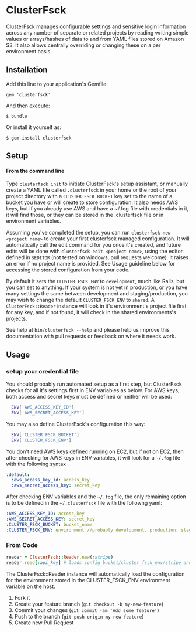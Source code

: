 # ClusterFsck

ClusterFsck manages configurable settings and sensitive login information across any number of separate or related projects by reading writing simple values or arrays/hashes of data to and from YAML files stored on Amazon S3. It also allows centrally overriding or changing these on a per environment basis.

## Installation

Add this line to your application's Gemfile:

    gem 'clusterfsck'

And then execute:

    $ bundle

Or install it yourself as:

    $ gem install clusterfsck


## Setup

#### From the command line
Type `clusterfsck init` to initiate ClusterFsck's setup assistant, or manually create a YAML file called `.clusterfsck` in your home or the root of your project directory with a `CLUSTER_FSCK_BUCKET` key set to the name of a bucket you have or will create to store configuration.  It also needs AWS keys, but if you already use AWS and have a ~/.fog file with credentials in it, it will find those, or they can be stored in the .clusterfsck file or in environment variables.

Assuming you've completed the setup, you can run `clusterfsck new <project name>` to create your first clusterfsck managed configuration.  It will automatically call the edit command for you once it's created, and future edits will be done with `clusterfsck edit <project name>`, using the editor defined in `$EDITOR` (not tested on windows, pull requests welcome).  It raises an error if no project name is provided.  See Usage guideline below for accessing the stored configuration from your code.

By default it sets the `CLUSTER_FSCK_ENV` to `development`, much like Rails, but you can set to anything.  If your system is not yet in production, or you have many settings the same between development and staging/production, you may wish to change the default `CLUSTER_FSCK_ENV` to `shared`.  A `ClusterFsck::Reader` instance will look in it's environment's project file first for any key, and if not found, it will check in the shared environments's projects.

See help at `bin/clusterfsck --help` and please help us improve this documentation with pull requests or feedback on where it needs work.

## Usage

### setup your credential file
You should probably run automated setup as a first step, but ClusterFsck checks for all it's settings first in
ENV variables as below.  For AWS keys, both access and secret keys must be defined or neither will be used:

```bash
  ENV['AWS_ACCESS_KEY_ID']
  ENV['AWS_SECRET_ACCESS_KEY']
```

You may also define ClusterFsck's configuration this way:
```bash
  ENV['CLUSTER_FSCK_BUCKET']
  ENV['CLUSTER_FSCK_ENV']
```
You don't need AWS keys defined running on EC2, but if not on EC2, then after checking for AWS keys in ENV variables, it will look for a `~/.fog` file with the following syntax

```yaml
:default:
  :aws_access_key_id: access_key
  :aws_secret_access_key: secret_key
```

After checking ENV variables and the `~/.fog` file, the only remaining option is to be defined in the `~/.clusterfsck` file with the followng yaml:

```yaml
:AWS_ACCESS_KEY_ID: access_key
:AWS_SECRET_ACCESS_KEY: secret_key
:CLUSTER_FSCK_BUCKET: bucket_name
:CLUSTER_FSCK_ENV: environment //probably development, production, staging or shared
```

### From Code

```ruby
reader = ClusterFsck::Reader.new(:stripe)
reader.read[:api_key] # loads config_bucket/cluster_fsck_env/stripe and returns the api_key from the hash
```

The ClusterFsck::Reader instance will automatically load the configuration for
the environment stored in the CLUSTER_FSCK_ENV environment variable on the host.

1. Fork it
2. Create your feature branch (`git checkout -b my-new-feature`)
3. Commit your changes (`git commit -am 'Add some feature'`)
4. Push to the branch (`git push origin my-new-feature`)
5. Create new Pull Request
